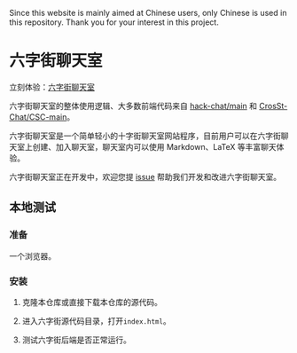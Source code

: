 Since this website is mainly aimed at Chinese users, only Chinese is used in this repository. Thank you for your interest in this project.

# 六字街聊天室

立刻体验：[六字街聊天室](https://gegdvs.github.io/6chat/)

六字街聊天室的整体使用逻辑、大多数前端代码来自 [hack-chat/main](https://github.com/hack-chat/main/) 和 [CrosSt-Chat/CSC-main](https://github.com/CrosSt-Chat/CSC-main)。

六字街聊天室是一个简单轻小的十字街聊天室网站程序，目前用户可以在六字街聊天室上创建、加入聊天室，聊天室内可以使用 Markdown、LaTeX 等丰富聊天体验。

六字街聊天室正在开发中，欢迎您提 [issue](https://github.com/geGDVS/6chat/issues) 帮助我们开发和改进六字街聊天室。

## 本地测试

### 准备

一个浏览器。

### 安装

1. 克隆本仓库或直接下载本仓库的源代码。

2. 进入六字街源代码目录，打开`index.html`。

3. 测试六字街后端是否正常运行。
